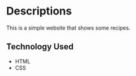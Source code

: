 # Descriptions

This is a simple website that shows some recipes.

## Technology Used

- HTML
- CSS
